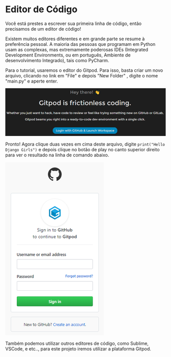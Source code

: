 # Editor de Código

Você está prestes a escrever sua primeira linha de código, então precisamos de um editor de código!

Existem muitos editores diferentes e em grande parte se resume à preferência pessoal. A maioria das pessoas que programam em Python usam as complexas, mas extremamente poderosas IDEs \(Integrated Development Environments, ou em português, Ambiente de desenvolvimento Integrado\), tais como PyCharm.

Para o tutorial, usaremos o editor do Gitpod. Para isso, basta criar um novo arquivo, clicando no link em "File" e depois "New Folder" , digite o nome "main.py" e aperte enter.

![](../.gitbook/assets/image%20%282%29.png)

Pronto! Agora clique duas vezes em cima deste arquivo, digite `print("Hello Django Girls")` e depois clique no botão de play no canto superior direito para ver o resultado na linha de comando abaixo.

![](../.gitbook/assets/image%20%2816%29.png)

Também podemos utilizar outros editores de código, como Sublime, VSCode, e etc.., para este projeto iremos utilizar a plataforma Gitpod.

